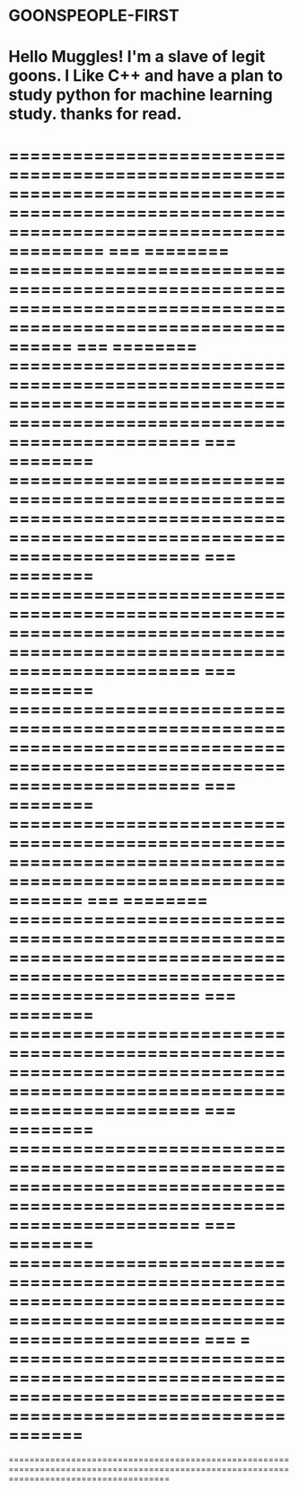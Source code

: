 # GOONSPEOPLE-FIRST

Hello Muggles!
I'm a slave of legit goons.
I Like C++ and have a plan to study python for machine learning study.
thanks for read.
===========================================================================================================================================
===========================================================================================================================================
===    ========              ==============================================================================================================
===    ========  ==========================================================================================================================
===    ========  ==========================================================================================================================
===    ========  ==========================================================================================================================
===    ========  ==========================================================================================================================
===    ========             ===============================================================================================================
===    ========  ==========================================================================================================================
===    ========  ==========================================================================================================================
===    ========  ==========================================================================================================================
===    ========  ==========================================================================================================================
===           =             ===============================================================================================================
===========================================================================================================================================
===========================================================================================================================================
